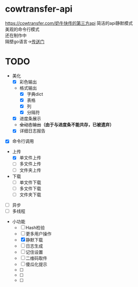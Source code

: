 # cowtransfer-api
https://cowtransfer.com/奶牛快传的第三方api
简洁的api静默模式  
美观的命令行模式  
还在制作中  
隔壁go语言→[传送门](https://github.com/Mikubill/cowtransfer-uploader)
# TODO
- 美化
  - [x] 彩色输出
  - 格式输出
      - [x] 字典dict
      - [x] 表格
      - [x] 列
      - [x] 分隔符
  - [x] 进度条展示
  - ~~全动态输出~~**（由于与进度条不能共存，已被遗弃）**
  - [x] 详细日志报告
- [x] 命令行调用
- 上传
    - [x] 单文件上传
    - [ ] 多文件上传
    - [ ] 文件夹上传
- 下载
    - [ ] 单文件下载
    - [ ] 多文件下载
    - [ ] 文件夹下载
- [ ] 异步
- [ ] 多线程
- 小功能
    - [ ] Hash检验
    - [ ] 更多用户操作
    - [x] 静默下载
    - [ ] 日志生成
    - [ ] 记住设置
    - [ ] 二维码取件
    - [ ] 傻瓜化提示
    - [ ] 
    - [ ]
    - [ ]